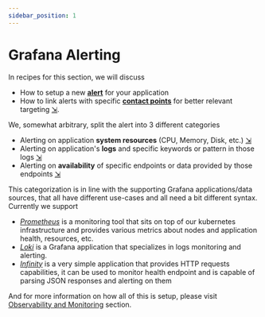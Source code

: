 ```yaml
---
sidebar_position: 1
---
```


# Grafana Alerting

In recipes for this section, we will discuss
  - How to setup a new **[alert](https://grafana.bratislava.sk/alerting/list)** for your application
  - How to link alerts with specific **[contact points](https://grafana.com/docs/grafana/latest/alerting/contact-points/)** for better relevant targeting [&#8690;](./contact-point.md).

We, somewhat arbitrary, split the alert into 3 different categories
  - Alerting on application **system resources** (CPU, Memory, Disk, etc.) [&#8690;](./resource_alert.md)
  - Alerting on application's **logs** and specific keywords or pattern in those logs [&#8690;](./log_alert.md)
  - Alerting on **availability** of specific endpoints or data provided by those endpoints [&#8690;](./endpoint_alert.md)

This categorization is in line with the supporting Grafana applications/data sources, that all have different use-cases and all need a bit different syntax. Currently we support

  - _[Prometheus](https://prometheus.io/)_ is a monitoring tool that sits on top of our kubernetes infrastructure and provides various metrics about nodes and application health, resources, etc.
  - _[Loki](https://grafana.com/oss/loki/)_ is a Grafana application that specializes in logs monitoring and alerting.
  - _[Infinity](https://grafana.com/grafana/plugins/yesoreyeram-infinity-datasource/)_ is a very simple application that provides HTTP requests capabilities, it can be used to monitor health endpoint and is capable of parsing JSON responses and alerting on them

And for more information on how all of this is setup, please visit [Observability and Monitoring](../../deployment-and-infrastructure/grafana.md) section.
